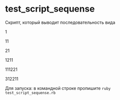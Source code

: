 # test_script_sequense
Скрипт, который выводит последовательность вида

1 

11 

21

1211

111221

312211

Для запуска: в командной строке пропишите ```ruby test_script_sequense.rb```
